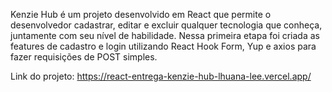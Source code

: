 Kenzie Hub é um projeto desenvolvido em React que permite o desenvolvedor cadastrar, editar e excluir qualquer tecnologia que conheça, juntamente com seu nível de habilidade. Nessa primeira etapa foi criada as features de cadastro e login utilizando React Hook Form, Yup e axios para fazer requisições de POST simples.

Link do projeto: https://react-entrega-kenzie-hub-lhuana-lee.vercel.app/
